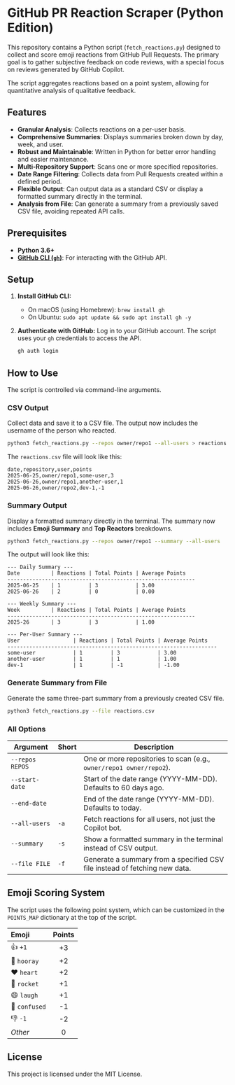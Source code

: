 # GitHub PR Reaction Scraper (Python Edition)

This repository contains a Python script (`fetch_reactions.py`) designed to collect and score emoji reactions from GitHub Pull Requests. The primary goal is to gather subjective feedback on code reviews, with a special focus on reviews generated by GitHub Copilot.

The script aggregates reactions based on a point system, allowing for quantitative analysis of qualitative feedback.

## Features

-   **Granular Analysis**: Collects reactions on a per-user basis.
-   **Comprehensive Summaries**: Displays summaries broken down by day, week, and user.
-   **Robust and Maintainable**: Written in Python for better error handling and easier maintenance.
-   **Multi-Repository Support**: Scans one or more specified repositories.
-   **Date Range Filtering**: Collects data from Pull Requests created within a defined period.
-   **Flexible Output**: Can output data as a standard CSV or display a formatted summary directly in the terminal.
-   **Analysis from File**: Can generate a summary from a previously saved CSV file, avoiding repeated API calls.

## Prerequisites

-   **Python 3.6+**
-   [**GitHub CLI (`gh`)**](https://cli.github.com/): For interacting with the GitHub API.

## Setup

1.  **Install GitHub CLI:**
    -   On macOS (using Homebrew): `brew install gh`
    -   On Ubuntu: `sudo apt update && sudo apt install gh -y`

2.  **Authenticate with GitHub:**
    Log in to your GitHub account. The script uses your `gh` credentials to access the API.
    ```bash
    gh auth login
    ```

## How to Use

The script is controlled via command-line arguments.

### CSV Output

Collect data and save it to a CSV file. The output now includes the username of the person who reacted.

```bash
python3 fetch_reactions.py --repos owner/repo1 --all-users > reactions.csv
```

The `reactions.csv` file will look like this:
```csv
date,repository,user,points
2025-06-25,owner/repo1,some-user,3
2025-06-26,owner/repo1,another-user,1
2025-06-26,owner/repo2,dev-1,-1
```

### Summary Output

Display a formatted summary directly in the terminal. The summary now includes **Emoji Summary** and **Top Reactors** breakdowns.

```bash
python3 fetch_reactions.py --repos owner/repo1 --summary --all-users
```

The output will look like this:
```
--- Daily Summary ---
Date          | Reactions | Total Points | Average Points  
------------------------------------------------------------
2025-06-25    | 1         | 3            | 3.00            
2025-06-26    | 2         | 0            | 0.00            

--- Weekly Summary ---
Week          | Reactions | Total Points | Average Points  
------------------------------------------------------------
2025-26       | 3         | 3            | 1.00            

--- Per-User Summary ---
User                 | Reactions | Total Points | Average Points  
-------------------------------------------------------------------
some-user            | 1         | 3            | 3.00            
another-user         | 1         | 1            | 1.00            
dev-1                | 1         | -1           | -1.00           
```

### Generate Summary from File

Generate the same three-part summary from a previously created CSV file.

```bash
python3 fetch_reactions.py --file reactions.csv
```

### All Options

| Argument          | Short | Description                                                                   |
| ----------------- | ----- | ----------------------------------------------------------------------------- |
| `--repos REPOS`   |       | One or more repositories to scan (e.g., `owner/repo1 owner/repo2`).            |
| `--start-date`    |       | Start of the date range (YYYY-MM-DD). Defaults to 60 days ago.                |
| `--end-date`      |       | End of the date range (YYYY-MM-DD). Defaults to today.                        |
| `--all-users`     | `-a`  | Fetch reactions for all users, not just the Copilot bot.                      |
| `--summary`       | `-s`  | Show a formatted summary in the terminal instead of CSV output.               |
| `--file FILE`     | `-f`  | Generate a summary from a specified CSV file instead of fetching new data.    |

## Emoji Scoring System

The script uses the following point system, which can be customized in the `POINTS_MAP` dictionary at the top of the script.

| Emoji        | Points |
| :----------- | :----: |
| 👍 `+1`      |   +3   |
| 🎉 `hooray`   |   +2   |
| ❤️ `heart`     |   +2   |
| 🚀 `rocket`    |   +1   |
| 😄 `laugh`    |   +1   |
| 🤔 `confused` |   -1   |
| 👎 `-1`      |   -2   |
| *Other*      |    0   |

## License

This project is licensed under the MIT License.
